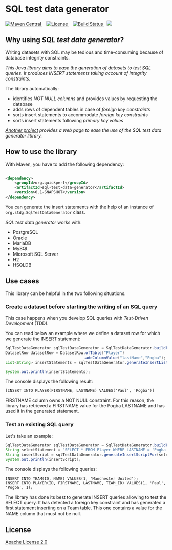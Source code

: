 # SQL test data generator

  <a href="https://search.maven.org/artifact/org.quickperf/sql-test-data-generator">
    <img src="https://maven-badges.herokuapp.com/maven-central/org.quickperf/sql-test-data-generator/badge.svg"
         alt="Maven Central">
  </a>
  &nbsp;&nbsp;
  <a href="https://github.com/quick-perf/sql-test-data-generator/blob/master/LICENSE.txt">
    <img src="https://img.shields.io/badge/license-Apache2-blue.svg"
         alt = "License">
  </a>
  &nbsp;&nbsp;
  <a href="https://github.com/quick-perf/sql-test-data-generator/actions?query=workflow%3ACI">
    <img src="https://img.shields.io/github/workflow/status/quick-perf/sql-test-data-generator/CI"
         alt = "Build Status">
  </a>
  &nbsp;
  <a href="https://codecov.io/gh/quick-perf/sql-test-data-generator">
    <img src="https://codecov.io/gh/quick-perf/sql-test-data-generator/branch/main/graph/badge.svg?token=U475ES0JIL"/>
  </a>

## Why using *SQL test data generator*?
Writing datasets with SQL  may be tedious and time-consuming because of database integrity constraints.

*This Java library aims to ease the generation of datasets to test SQL queries. It produces INSERT statements taking account of integrity constraints.*

The library automatically:
* identifies *NOT NULL columns* and provides values by requesting the database
* adds rows of dependent tables in case of *foreign key constraints*
* sorts insert statements to accommodate  *foreign key constraints*
* sorts insert statements following *primary key values*

_[Another project](https://github.com/quick-perf/web-sql-test-data-generator#web-sql-test-data-generator) provides a web page to ease the use of the _SQL test data generator_ library._

## How to use the library

With Maven, you have to add the following dependency:

```xml

<dependency>
    <groupId>org.quickperf</groupId>
    <artifactId>sql-test-data-generator</artifactId>
    <version>0.1-SNAPSHOT</version>
</dependency>
```

You can generate the insert statements with the help of an instance of `org.stdg.SqlTestDataGenerator` class.

_SQL test data generator_ works with:
* PostgreSQL
* Oracle
* MariaDB
* MySQL
* Microsoft SQL Server
* H2
* HSQLDB

## Use cases

This library can be helpful in the two following situations.

### Create a dataset before starting the writing of an SQL query

This case happens when you develop SQL queries with *Test-Driven Development* (TDD).

You can read below an example where we define a dataset row for which we generate the INSERT statement:
```java
SqlTestDataGenerator sqlTestDataGenerator = SqlTestDataGenerator.buildFrom(dataSource);
DatasetRow datasetRow = DatasetRow.ofTable("Player")
                                  .addColumnValue("lastName","Pogba");
List<String> insertStatements = sqlTestDataGenerator.generateInsertListFor(datasetRow);

System.out.println(insertStatements);
```

The console displays the following result:
```
[INSERT INTO PLAYER(FIRSTNAME, LASTNAME) VALUES('Paul', 'Pogba')]
```
FIRSTNAME column owns a NOT NULL constraint. For this reason, the library has retrieved a FIRSTNAME value for the Pogba LASTNAME and has used it in the generated statement.

### Test an existing SQL query
Let's take an example:

```java
SqlTestDataGenerator sqlTestDataGenerator = SqlTestDataGenerator.buildFrom(dataSource);
String selectStatement = "SELECT * FROM Player WHERE LASTNAME = 'Pogba'";
String insertScript = sqlTestDataGenerator.generateInsertScriptFor(selectStatement);
System.out.println(insertScript);
```

The console displays the following queries:
```
INSERT INTO TEAM(ID, NAME) VALUES(1, 'Manchester United');
INSERT INTO PLAYER(ID, FIRSTNAME, LASTNAME, TEAM_ID) VALUES(1, 'Paul', 'Pogba', 1);
```
The library has done its best to generate INSERT queries allowing to test the SELECT query.
It has detected a foreign key constraint and has generated a first statement inserting on a Team table. This one contains a value for the NAME column that must not be null.

## License

[Apache License 2.0](/LICENSE.txt)
